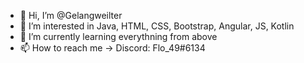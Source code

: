 - 👋 Hi, I’m @Gelangweilter
- 👀 I’m interested in Java, HTML, CSS, Bootstrap, Angular, JS, Kotlin 
- 🌱 I’m currently learning everythning from above
- 📫 How to reach me -> Discord: Flo_49#6134
